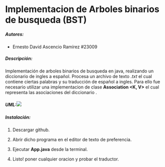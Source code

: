 # Implementacion de Arboles binarios de busqueda (BST)

##### Autores:

- Ernesto David Ascencio Ramírez #23009

##### Descripción:

Implementación de arboles binarios de busqueda en java, realizando un diccionario de ingles a español. Procesa un archivo de texto *.txt* el cual contiene ciertas palabras y su traducción de español a ingles. Para ello fue necesario utilizar una implementacion de clase **Association <K, V>** el cual representa las asociaciones del diccionario . 

##### UML:![](C:\Users\andre\Desktop\Ernesto\git\hoja7ciclo2\UML.png)

##### Instalación:

1. Descargar github.

2. Abrir dicho programa en el editor de texto de preferencia.

3. Ejecutar **App.java** desde la terminal.

4. Listo! poner cualquier oracion y probar el traductor.
